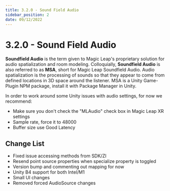 ```yaml
---
title: 3.2.0 - Sound Field Audio
sidebar_position: 2
date: 09/12/2022
---
```


# 3.2.0 - Sound Field Audio

**Soundfield Audio** is the term given to Magic Leap's proprietary solution for audio spatialization and room modeling. Colloquially,  **Soundfield Audio**  is also referred to as  **MSA**, short for Magic Leap Soundfield Audio. Audio spatialization is the processing of sounds so that they appear to come from defined locations in 3D space around the listener. MSA is a Unity Game-Plugin NPM package, install it with Package Manager in Unity.

In order to work around some Unity issues with audio settings, for now we recommend:

- Make sure you don't check the "MLAudio" check box in Magic Leap XR settings
- Sample rate, force it to 48000
- Buffer size use Good Latency

## **Change List**

- Fixed issue accessing methods from SDK/ZI
- Resend point source properties when specialize property is toggled
- Version bump and commenting out mapping for now
- Unity B4 support for both Intel/M1
- Small UI changes
- Removed forced AudioSource changes
